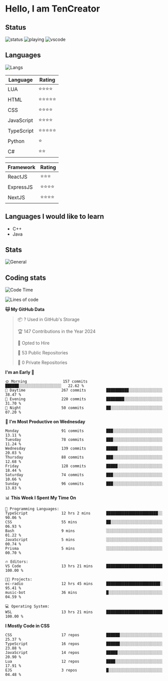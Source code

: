 # Hello, I am TenCreator

## Status
![status](https://api.statusbadges.me/badge/status/518334475038359555?simple=true&style=for-the-badge)
![playing](https://api.statusbadges.me/badge/playing/518334475038359555?style=for-the-badge)
![vscode](https://api.statusbadges.me/badge/vscode/518334475038359555?style=for-the-badge)

## Languages
![Langs](https://github-readme-stats.vercel.app/api/top-langs/?username=tencreator&layout=compact&theme=radical)


|Language|Rating|
|--------|------|
|LUA|⭐️⭐️⭐️⭐️|
|HTML|⭐️⭐️⭐️⭐️⭐️|
|CSS|⭐️⭐️⭐️⭐️|
|JavaScript|⭐️⭐️⭐️⭐️|
|TypeScript|⭐️⭐️⭐️⭐️⭐️|
|Python|⭐️|
|C#|⭐️⭐️ |

|Framework|Rating|
|--------|------|
|ReactJS|⭐️⭐️⭐|
|ExpressJS|⭐️⭐️⭐️⭐️|
|NextJS|⭐️⭐️⭐⭐️|

## Languages I would like to learn
- C++
- Java

## Stats
![General](https://github-readme-stats.vercel.app/api?username=tencreator&show_icons=true&theme=radical)

## Coding stats

<!--START_SECTION:waka-->
![Code Time](http://img.shields.io/badge/Code%20Time-198%20hrs%204%20mins-blue)

![Lines of code](https://img.shields.io/badge/From%20Hello%20World%20I%27ve%20Written-1.3%20million%20lines%20of%20code-blue)

**🐱 My GitHub Data** 

> 📦 ? Used in GitHub's Storage 
 > 
> 🏆 147 Contributions in the Year 2024
 > 
> 💼 Opted to Hire
 > 
> 📜 53 Public Repositories 
 > 
> 🔑 0 Private Repositories 
 > 
**I'm an Early 🐤** 

```text
🌞 Morning                157 commits         ██████░░░░░░░░░░░░░░░░░░░   22.62 % 
🌆 Daytime                267 commits         ██████████░░░░░░░░░░░░░░░   38.47 % 
🌃 Evening                220 commits         ████████░░░░░░░░░░░░░░░░░   31.70 % 
🌙 Night                  50 commits          ██░░░░░░░░░░░░░░░░░░░░░░░   07.20 % 
```
📅 **I'm Most Productive on Wednesday** 

```text
Monday                   91 commits          ███░░░░░░░░░░░░░░░░░░░░░░   13.11 % 
Tuesday                  78 commits          ███░░░░░░░░░░░░░░░░░░░░░░   11.24 % 
Wednesday                139 commits         █████░░░░░░░░░░░░░░░░░░░░   20.03 % 
Thursday                 88 commits          ███░░░░░░░░░░░░░░░░░░░░░░   12.68 % 
Friday                   128 commits         █████░░░░░░░░░░░░░░░░░░░░   18.44 % 
Saturday                 74 commits          ███░░░░░░░░░░░░░░░░░░░░░░   10.66 % 
Sunday                   96 commits          ███░░░░░░░░░░░░░░░░░░░░░░   13.83 % 
```


📊 **This Week I Spent My Time On** 

```text
💬 Programming Languages: 
TypeScript               12 hrs 2 mins       ███████████████████████░░   90.06 % 
CSS                      55 mins             ██░░░░░░░░░░░░░░░░░░░░░░░   06.93 % 
Bash                     9 mins              ░░░░░░░░░░░░░░░░░░░░░░░░░   01.22 % 
JavaScript               5 mins              ░░░░░░░░░░░░░░░░░░░░░░░░░   00.74 % 
Prisma                   5 mins              ░░░░░░░░░░░░░░░░░░░░░░░░░   00.70 % 

🔥 Editors: 
VS Code                  13 hrs 21 mins      █████████████████████████   100.00 % 

🐱‍💻 Projects: 
ec-radio                 12 hrs 45 mins      ████████████████████████░   95.41 % 
music-bot                36 mins             █░░░░░░░░░░░░░░░░░░░░░░░░   04.59 % 

💻 Operating System: 
WSL                      13 hrs 21 mins      █████████████████████████   100.00 % 
```

**I Mostly Code in CSS** 

```text
CSS                      17 repos            ██████░░░░░░░░░░░░░░░░░░░   25.37 % 
TypeScript               16 repos            ██████░░░░░░░░░░░░░░░░░░░   23.88 % 
JavaScript               14 repos            █████░░░░░░░░░░░░░░░░░░░░   20.90 % 
Lua                      12 repos            ████░░░░░░░░░░░░░░░░░░░░░   17.91 % 
EJS                      3 repos             █░░░░░░░░░░░░░░░░░░░░░░░░   04.48 % 
```




<!--END_SECTION:waka-->
